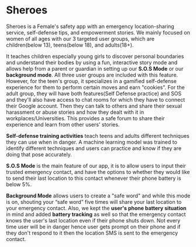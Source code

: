 # Sheroes

Sheroes is a Female's safety app with an emergency location-sharing service, self-defense tips, and empowerment stories. We mainly focused on women of all ages with our 3 targeted user groups, which are children(below 13), teens(below 18), and adults(18+). 

It teaches children especially young girls to discover personal boundaries and understand their bodies by using a fun, interactive story mode and allows help from a parent or guardian in setting up our **S.O.S Mode** or our **background mode**. All three user groups are included with this feature. However, for the teen's group, it specializes in a gamified self-defense experience for them to perform certain moves and earn "cookies". For the adult group, they will have both features(Self Defense practice) and SOS and they'll also have access to chat rooms for which they have to connect their Google account. Then they can talk to others and share their sexual harassment or abuse stories and how they dealt with it in workplaces/Universities. This provides a safe forum to share their experience and learn from other users' stories.

**Self-defense training activities** teach teens and adults different techniques they can use when in danger. A machine learning model was trained to identify different techniques and users can practice and know if they are doing that pose accurately.  

**S.O.S Mode** is the main feature of our app, it is to allow users to input their trusted emergency contact, and have the options to whether they would like to send their last location to this contact whenever their phone battery is below 5%. 

**Background Mode** allows users to create a "safe word" and while this mode is on, shouting your “safe word” five times will share your last location to your emergency contact.
Also, we kept the **user's phone battery situation** in mind and added **battery tracking** as well so that the emergency contact knows the user's last location even if their phone shuts down. Not every time user will be in danger hence user gets prompt on their phone and if they don't respond to it then the location SMS is sent to the emergency contact.
